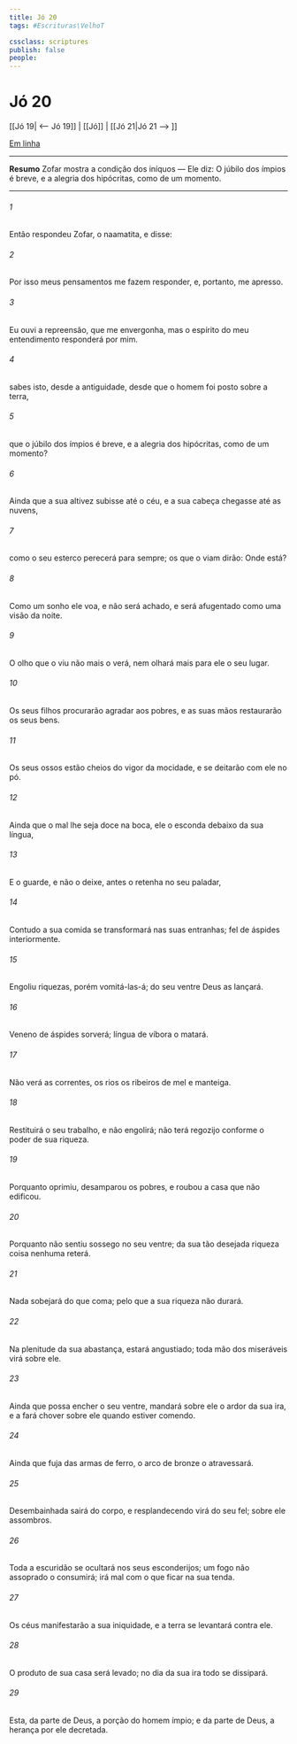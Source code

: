 ```yaml
---
title: Jó 20
tags: #Escrituras\VelhoT

cssclass: scriptures
publish: false
people:
---
```


# Jó 20
[[Jó 19| <-- Jó 19]] | [[Jó]] | [[Jó 21|Jó 21 --> ]]

[Em linha](https://churchofjesuschrist.org/study/scriptures/ot/job/20?lang=por)

---
__Resumo__
Zofar mostra a condição dos iníquos — Ele diz: O júbilo dos ímpios é breve, e a alegria dos hipócritas, como de um momento.

---
###### 1 
Então respondeu Zofar, o naamatita, e disse:

###### 2 
Por isso  meus pensamentos me fazem responder, e, portanto, me apresso.

###### 3 
Eu ouvi a repreensão, que me envergonha, mas o espírito do meu entendimento responderá por mim.

###### 4 
 sabes isto,  desde a antiguidade, desde que o homem foi posto sobre a terra,

###### 5 
 que o júbilo dos ímpios é breve, e a alegria dos hipócritas, como de um momento?

###### 6 
Ainda que a sua altivez subisse até o céu, e a sua cabeça chegasse até as nuvens,

###### 7 
 como o seu  esterco perecerá para sempre;  os que o viam dirão: Onde está?

###### 8 
Como um sonho ele voa, e não será achado, e será afugentado como uma visão da noite.

###### 9 
O olho que  o viu não mais o verá, nem olhará mais para ele o seu lugar.

###### 10 
Os seus filhos procurarão agradar aos pobres, e as suas mãos restaurarão os seus bens.

###### 11 
Os seus ossos estão cheios do vigor da mocidade, e se deitarão com ele no pó.

###### 12 
Ainda que o mal lhe seja doce na boca,  ele o esconda debaixo da sua língua,

###### 13 
E o guarde, e não o deixe, antes o retenha no seu paladar,

###### 14 
Contudo a sua comida se transformará nas suas entranhas; fel de áspides  interiormente.

###### 15 
Engoliu riquezas, porém vomitá-las-á; do seu ventre Deus as lançará.

###### 16 
Veneno de áspides sorverá; língua de víbora o matará.

###### 17 
Não verá as correntes, os rios  os ribeiros de mel e manteiga.

###### 18 
Restituirá o seu trabalho, e não  engolirá;  não terá regozijo conforme o poder de sua riqueza.

###### 19 
Porquanto oprimiu, desamparou os pobres, e roubou a casa que não edificou.

###### 20 
Porquanto não sentiu sossego no seu ventre; da sua tão desejada riqueza coisa nenhuma reterá.

###### 21 
Nada  sobejará do que coma; pelo que a sua riqueza não durará.

###### 22 
Na plenitude da sua abastança, estará angustiado; toda mão dos miseráveis virá sobre ele.

###### 23 
Ainda que possa encher o seu ventre,  mandará sobre ele o ardor da sua ira, e a fará chover sobre ele quando estiver comendo.

###### 24 
Ainda que fuja das armas de ferro, o arco de bronze o atravessará.

###### 25 
Desembainhada  sairá do  corpo, e resplandecendo virá do seu fel;  sobre ele assombros.

###### 26 
Toda a escuridão se ocultará nos seus esconderijos; um fogo não assoprado o consumirá;  irá mal com o que ficar na sua tenda.

###### 27 
Os céus manifestarão a sua iniquidade, e a terra se levantará contra ele.

###### 28 
O produto de sua casa será levado; no dia da sua ira todo se dissipará.

###### 29 
Esta, da parte de Deus,  a porção do homem ímpio; e da parte de Deus, a herança por ele decretada.

